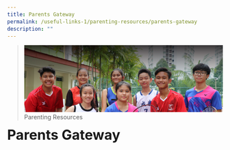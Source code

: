 ```yaml
---
title: Parents Gateway
permalink: /useful-links-1/parenting-resources/parents-gateway
description: ""
---
```

>![](/images/About%20us.jpg)
>Parenting Resources

**<font size=6>Parents Gateway</font>**